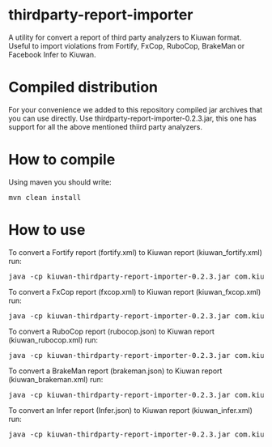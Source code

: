 # thirdparty-report-importer
A utility for convert a report of third party analyzers to Kiuwan format. Useful to import violations from Fortify, FxCop, RuboCop, BrakeMan or Facebook Infer to Kiuwan.

# Compiled distribution
For your convenience we added to this repository compiled jar archives that you can use directly.
Use thirdparty-report-importer-0.2.3.jar, this one has support for all the above mentioned thiird party analyzers.

# How to compile
Using maven you should write:
<pre>
mvn clean install
</pre>

# How to use
To convert a Fortify report (fortify.xml) to Kiuwan report (kiuwan_fortify.xml) run:
<pre>
java -cp kiuwan-thirdparty-report-importer-0.2.3.jar com.kiuwan.importer.Main Fortify fortify.xml kiuwan_fortify.xml -language=java|cobol
</pre>
To convert a FxCop report (fxcop.xml) to Kiuwan report (kiuwan_fxcop.xml) run:
<pre>
java -cp kiuwan-thirdparty-report-importer-0.2.3.jar com.kiuwan.importer.Main FxCop fxcop.xml kiuwan_fxcop.xml -base-folder=c:\dotnet_sources
</pre>
To convert a RuboCop report (rubocop.json) to Kiuwan report (kiuwan_rubocop.xml) run:
<pre>
java -cp kiuwan-thirdparty-report-importer-0.2.3.jar com.kiuwan.importer.Main RuboCop rubocop.json kiuwan_rubocop.xml
</pre>
To convert a BrakeMan report (brakeman.json) to Kiuwan report (kiuwan_brakeman.xml) run:
<pre>
java -cp kiuwan-thirdparty-report-importer-0.2.3.jar com.kiuwan.importer.Main BrakeMan brakeman.json  kiuwan_brakeman.xml -base-folder=c:\ruby_sources
</pre>
To convert an Infer report (Infer.json) to Kiuwan report (kiuwan_infer.xml) run:
<pre>
java -cp kiuwan-thirdparty-report-importer-0.2.3.jar com.kiuwan.importer.Main Infer infer.json  kiuwan_infer.xml -language=java|c|objectivec
</pre>

